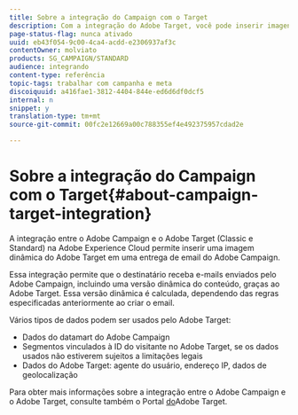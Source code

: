 ```yaml
---
title: Sobre a integração do Campaign com o Target
description: Com a integração do Adobe Target, você pode inserir imagens dinâmicas geradas pelo Adobe Target nas mensagens do Adobe Campaign.
page-status-flag: nunca ativado
uuid: eb43f054-9c00-4ca4-acdd-e2306937af3c
contentOwner: molviato
products: SG_CAMPAIGN/STANDARD
audience: integrando
content-type: referência
topic-tags: trabalhar com campanha e meta
discoiquuid: a416fae1-3812-4404-844e-ed6d6df0dcf5
internal: n
snippet: y
translation-type: tm+mt
source-git-commit: 00fc2e12669a00c788355ef4e492375957cdad2e

---
```



# Sobre a integração do Campaign com o Target{#about-campaign-target-integration}

A integração entre o Adobe Campaign e o Adobe Target (Classic e Standard) na Adobe Experience Cloud permite inserir uma imagem dinâmica do Adobe Target em uma entrega de email do Adobe Campaign.

Essa integração permite que o destinatário receba e-mails enviados pelo Adobe Campaign, incluindo uma versão dinâmica do conteúdo, graças ao Adobe Target. Essa versão dinâmica é calculada, dependendo das regras especificadas anteriormente ao criar o email.

Vários tipos de dados podem ser usados pelo Adobe Target:

* Dados do datamart do Adobe Campaign
* Segmentos vinculados à ID do visitante no Adobe Target, se os dados usados não estiverem sujeitos a limitações legais
* Dados do Adobe Target: agente do usuário, endereço IP, dados de geolocalização

Para obter mais informações sobre a integração entre o Adobe Campaign e o Adobe Target, consulte também o Portal [do](https://marketing.adobe.com/resources/help/en_US/target/a4t/c_campaign_and_target.html)Adobe Target.
